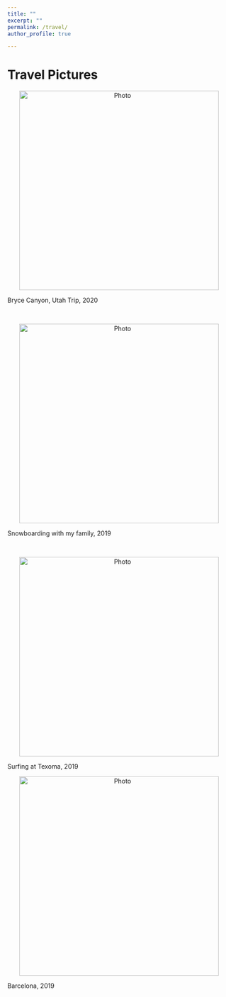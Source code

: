 ```yaml
---
title: ""
excerpt: ""
permalink: /travel/
author_profile: true

---
```

# Travel Pictures
<p align="center">
  <img src="https://jareducherek.github.io/files/img_2020_bryce_canyon.jpg?raw=true" alt="Photo" style="width: 450px;"/>
  <figcaption>Bryce Canyon, Utah Trip, 2020</figcaption>
</p>
<br>

<p align="center">
  <img src="https://jareducherek.github.io/files/img_2019_family_snowboarding.jpg?raw=true" alt="Photo" style="width: 450px;"/>
  <figcaption>Snowboarding with my family, 2019</figcaption>
</p>
<br>

<p align="center">
  <img src="https://jareducherek.github.io/files/img_2019_surfing_landscape.jpg?raw=true" alt="Photo" style="width: 450px;"/>
  <figcaption>Surfing at Texoma, 2019</figcaption>
</p>

<p align="center">
  <img src="https://jareducherek.github.io/files/img_2019_spain_landscape.jpg?raw=true" alt="Photo" style="width: 450px;"/>
  <figcaption>Barcelona, 2019</figcaption>
</p>

